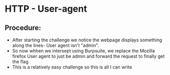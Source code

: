 # HTTP - User-agent
## Procedure:
- After starting the challenge we notice the webpage displays something along the lines- User agent isn't "admin".
- So now whhen we intersept using Burpsuite, we replace the Mozilla firefox User agent to just be admin and forward the request to finally get the flag
- This is a relatively easy challenge so this is all I can write

